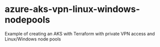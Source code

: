 # azure-aks-vpn-linux-windows-nodepools
Example of creating an AKS with Terraform with private VPN access and Linux/Windows node pools
